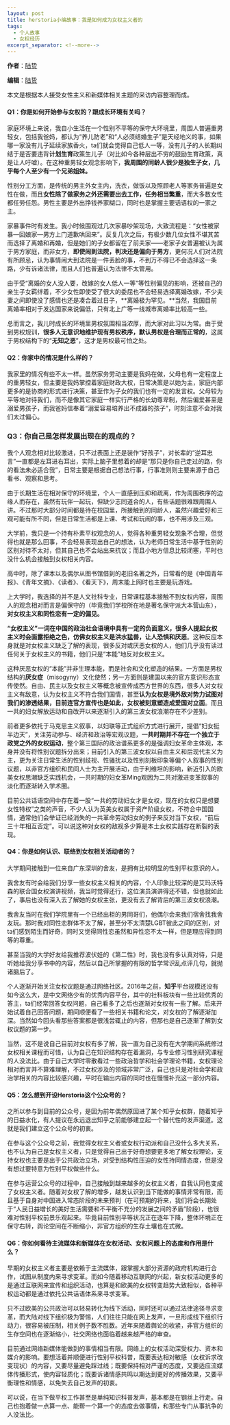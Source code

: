 ```yaml
---
layout: post
title: herstoria小编故事：我是如何成为女权主义者的
tags:
  - 个人故事
  - 女权经历
excerpt_separator: <!--more-->
---
```




**作者**：[陆贽](https://www.zhihu.com/people/ru-shi-shuo-59)

**编辑**：[陆贽](https://www.zhihu.com/people/ru-shi-shuo-59)

本文是根据本人接受女性主义和新媒体相关主题的采访内容整理而成。

<!--more-->

#### Q1：你是如何开始参与女权的？跟成长环境有关吗？



家庭环境上来说，我自小生活在一个性别不平等的保守大环境里，周围人普遍重男轻女，包括我爸妈，都认为“养儿防老”和“人必须结婚生子”是天经地义的事，如果哪一家没有儿子延续家族香火，ta们就会觉得自己低人一等，没有儿子的人长期纠结于是否要违背**计划生育**政策生儿子（对比如今各种层出不穷的鼓励生育政策，真是让人吁嘘）。在这种重男轻女观念影响下，**我周围的同龄人很少是独生子女，几乎每个人至少有一个兄弟姐妹。**



性别分工方面，是传统的男主外女主内，洗衣，做饭以及照顾老人等家务普遍是女性在做，而且**女性除了做家务之外还需要出去工作，任务相当繁重**，而大多数女性都任劳任怨。男性主要是外出挣钱养家糊口，同时也是掌握主要话语权的一家之主。



家暴事件时有发生。我小时候围观过几次家暴吵架现场，大致流程是：“女性被家暴—回娘家—男方上门道歉哄回来”。反复几次之后，有极少数几位女性不堪其苦而选择了离婚和再婚，但是她们的子女都留在了前夫家——老家子女普遍被认为属于男方家庭，而非女方，**即使闹到法院，判决还是偏向于男方**，更何况人们对法院有所顾忌，认为事情闹大到法院是一件丢脸的事，不到万不得已不会选择这一条路，少有诉诸法律，而且人们也普遍认为法律不太管用。



由于受“离婚的女人没人要，改嫁的女人低人一等”等性别偏见的影响，还被自己的亲生子女羁绊着，不少女性即使受了很大的委屈也不会轻易选择离婚改嫁，不少夫妻之间即使没了感情也还是凑合着过日子，**离婚极为罕见。**当然，我国目前离婚率相对于发达国家来说偏低，只有北上广等一线城市离婚率比较高一些。



总而言之，我儿时成长的环境里男权氛围相当浓厚，而大家对此习以为常。由于受到男权规训，**很多人无意识地维护现有男权秩序，默认男权是合理而正常的**，这属于男权结构下的“**无知之恶**”，这才是男权最可怕之处。



#### Q2：你家中的情况是什么样的？



我家里的情况有些不太一样。虽然家务劳动主要是我妈在做，父母也有一定程度上的重男轻女，但主要是我妈掌控着家庭财政大权，日常决策是以她为主，家庭内部更多的是协商的形式进行决策，甚至作为子女的我们也有一定的发言权。父母较为平等地对待我们，而不是像其它家庭一样实行严格的长幼尊卑制，然后偏爱甚至是溺爱男孩子，而我爸妈信奉着“溺爱容易培养出不成器的孩子”，时刻注意不会对我们太过偏心。



### Q3：你自己是怎样发展出现在的观点的？



我个人观念相对比较激进，只不过表面上还是装作“好孩子”，对长辈的“逆耳忠言”一直都是左耳进右耳出，实际上脑子里想着的却是“那只是你自己走过的路，你的看法未必适合我”，日常主要是根据自己想法行事，行事准则则主要来源于自己看书、观察和思考。



由于长期生活在相对保守的环境里，个人一直感到压抑和疏离，作为周围秩序的边缘人而存在，虽然有玩伴一起玩，但缺少志同道合的人，有些话题很难跟周围人讲。不过那时大部分时间都是待在校园里，所接触到的同龄人，虽然兴趣爱好和三观可能有所不同，但是日常生活都是上课、考试和玩闹的事，也不用涉及三观。



大学前，我只是一个持有朴素平权观念的人，觉得各种重男轻女现象不合理，但觉得也就是那么回事，不会轻易表现出自己的想法，认为老师日常生活中基于性别的区别对待不太对，但其自己也不会站出来抗议；而且小地方信息比较闭塞，平时也没什么机会接触到女权相关内容。



高中时，除了课本以及偶尔从图书馆借到的老旧名著之外，日常看的是《中国青年报》、《青年文摘》、《读者》、《看天下》，周末能上网时也主要是玩游戏。



上大学时，我选择的并不是人文社科专业，日常课程基本接触不到女权内容，周围人的观念相对而言是偏保守的（毕竟我们学校所在地是著名保守派大本营山东），**对女权主义和同性恋有一定的偏见。**



**“女权主义”一词在中国的政治社会语境中具有一定的负面意义，很多人提起女权主义时会面露拒绝之色，仿佛女权主义是洪水猛兽，让人恐惧和厌恶**。这种反应本身就是对女权主义缺乏了解的表现，很多反对或厌恶女权的人，他们几乎没有读过任何关于女权主义的书籍，他们只是“本能”地反对女权主义。



这种厌恶女权的“本能”并非生理本能，而是社会和文化塑造的结果。一方面是男权结构的**厌女症**（misogyny）文化使然；另一方面则是建国以来的官方意识形态宣传使然。自由、民主以及女权主义等概念被宣传成西方世界的东西，很多人对女权主义有敌意，认为女权主义不符合我们国情，甚至**认为女权是境外敌对势力试图对我们的渗透结果，目前连官方宣传也是如此，女权被刻意塑造成爱国对立面**。而且一共的妇女解放运动和自改开以来逐渐引入的第三波女权浪潮存在不少差别。



前者更多依托于马克思主义叙事，以妇联等正式组织方式进行展开，提倡“妇女挺半边天”，关注劳动参与、经济和政治等宏观议题，**一共时期并不存在一个独立于政党之外的女权运动**，整个第三国际的政治谱系更多的是强调妇女革命主体观，本身并没有将性别议题拆分出来；目前引入的第三波女权以自由主义和后现代主义为主，更为关注日常生活的性别歧视、性骚扰以及性别刻板印象等偏个人叙事的性别议题，以非官方组织和民间人士为主开展活动，由于利维坦的影响，新近引入的欧美女权思潮缺乏实践机会，一共时期的妇女革Ming观因为二共对激进变革叙事的淡化而逐渐转入学术圈。



目前公共话语空间中存在着一股“一共的劳动妇女才是女权，现在的女权只是想要女性特权”之类的声音，不少人认为英美女权属于资产阶级女权，不符合中国国情，通常他们会举证已经消失的一共革命劳动妇女的例子来反对当下女权，“前后三十年相互否定”。可以说这种对女权的敌视多少算是本土女权实践存在断裂的表现。



#### Q4：你是如何认识、联络到女权相关活动者的？



大学期间接触到一位来自广东深圳的舍友，是拥有比较明显的性别平权意识的人。 



我舍友有时会给我们分享一些女权主义相关的内容，个人印象比较深的是艾玛沃特森的联合国女权演讲视频，我当时觉得还行，这位演员演讲得还不错，但也就如此了，事后也没有深入去了解她的女权主张，更没有去了解背后的第三波女权浪潮。



我舍友当时在我们学院里有一个已经出柜的男同哥们，他偶尔会来我们宿舍找我舍友玩。那时我对同性恋群体不太了解，甚至分不太清楚LGBT彼此之间的区别，对ta们感到陌生而好奇，同时又觉得同性恋虽然和异性恋不太一样，但是理应得到同等的尊重。



甚至当我的大学好友给我推荐波伏娃的《第二性》时，我也没有多认真对待，只是听她给我分享书中的内容，然后以自己所掌握的有限的哲学常识乱点评几句，就抛诸脑后了。



个人逐渐开始关注女权议题是通过网络社区。2016年之前，**知乎**平台规模还没有如今这么大，是中文网络少有的优秀内容平台，其中的社科板块有一些比较优秀的答主，ta们经常回答女权问题，自己看多了之后也逐渐对女权有一些了解。后来开始试着自己回答问题，期间顺便看了一些相关书籍和论文，对女权的了解逐渐加深。当然如今回头看那些答案都是很浅尝辄止的内容，但那也是自己逐渐了解到女权议题的第一步。



当然，这不是说自己目前对女权有多了解，我一直为自己没有在大学期间系统修过女权相关课程而可惜，认为自己在知识结构存在着漏洞，与专业修习性别研究课程的人没法比。由于自己大学时零散看过一些政治哲学和社会学理论书籍，女权理论相对而言并不算难理解，不过女权涉及的领域非常广泛，自己也只是对社会学和政治学相关的内容比较感兴趣，平时在输出内容的同时也在慢慢补充这一部分内容。



#### Q5：怎么想到开设Herstoria这个公众号的？ 



之所以参与到目前的公众号，是因为前年偶然原因进了某个知乎女权群，随着知乎的日益水化，有人提议在永远退出知乎之前能够建立起一个替代性的发声渠道。这就是我们建立这个公众号的初衷。



在参与这个公众号之前，我觉得女权主义者或女权行动派和自己没什么多大关系，也不认为自己是女权主义者，只是觉得自己出于好奇想要更多地了解女权理论，支持女权也主要是出于公共政治立场，对受到结构性压迫的女性持同情态度，但是没有想过要特意为性别平权做些什么。



在参与运营公众号的过程中，自己接触到越来越多的女权主义者，自我认同也变成了女权主义者。随着对女权了解的增多，越发认识到当下能做的事情非常有限，而且基于自身对中国进入常态阶段的未来预判（在可预期的将来，我们将会长期处于“人民日益增长的美好生活需要和不平衡不充分的发展之间的矛盾”阶段），也很难对性别平权前景乐观起来。毕竟目前性别平等状况正在逐年下降，整体环境正在保守右转，舆论空间在不断缩小，非官方组织的生存土壤也在式微。



#### Q6：你如何看待主流媒体和新媒体在女权活动、女权问题上的态度和作用是什么？



早期的女权主义者主要是依赖于主流媒体，跟掌握大部分资源的政府机构进行合作，试图从制度内来寻求变革。而如今随着移动互联网的兴起，新女权活动更多的是通过互联网来宣传和组织活动，也算是和欧美的女权转变趋势大致相似，各种平权运动都是通过依托公共话语体系来寻求变革。



只不过欧美的公共政治可以轻易转化为线下活动，同时还可以通过法律途径寻求变革，而大陆对线下组织极为警惕，人们往往只能在网上发声，一旦形成线下组织行动力，很容易被压制，相关例子数不胜数。近年来随着舆论的收紧，非官方组织的生存空间也在逐渐缩小，社交网络也面临着越来越严格的审查。



目前通过网络新媒体能做到的事情相当有限。网络上的女权活动深受权力、资本和媒介的影响。要想活着并顺便进行性别平权科普，既要表达相对敏感（女权诉求改变现状）的内容，又要尽量避免踩过线；既要保持相对严谨的态度，又要适应流媒体传播形式，使内容轻质化；既要诉诸情感共鸣以期达到更好的传播效果，又要平衡理性和情感，以免失去自己发声的初衷。



可以说，在当下做平权工作甚至是单纯知识科普发声，基本都是在钢丝上行走。自己也抱着做一点算一点、能帮一个算一个的态度去做事情，和那些专门从事抗争的人没法比。